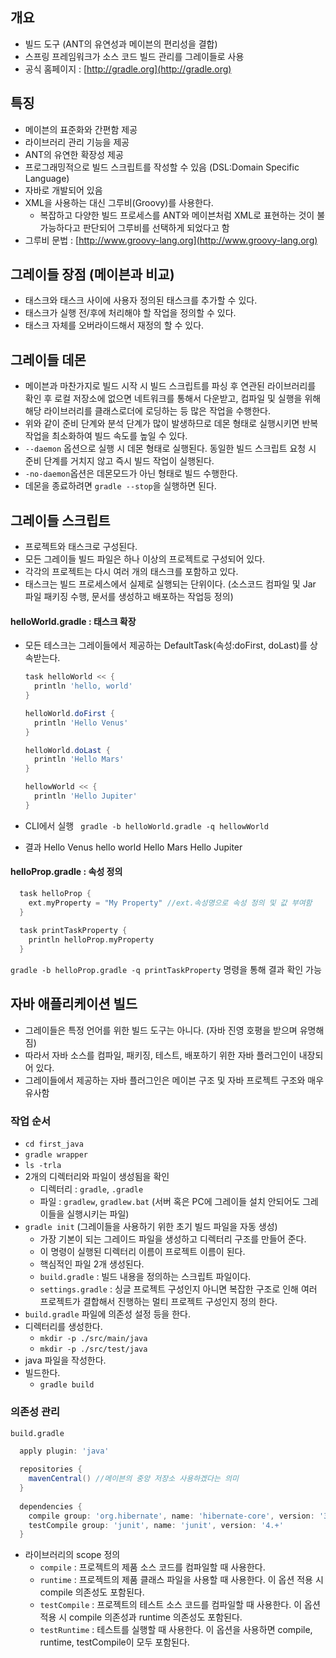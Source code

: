   ## 개요
- 빌드 도구 (ANT의 유연성과 메이븐의 편리성을 결합)
- 스프링 프레임워크가 소스 코드 빌드 관리를 그레이들로 사용
- 공식 홈페이지 : [http://gradle.org](http://gradle.org)

## 특징
- 메이븐의 표준화와 간편함 제공
- 라이브러리 관리 기능을 제공
- ANT의 유연한 확장성 제공
- 프로그래밍적으로 빌드 스크립트를 작성할 수 있음 (DSL:Domain Specific Language)
- 자바로 개발되어 있음
- XML을 사용하는 대신 그루비(Groovy)를 사용한다.
  - 복잡하고 다양한 빌드 프로세스를 ANT와 메이븐처럼 XML로 표현하는 것이 불가능하다고 판단되어 그루비를 선택하게 되었다고 함
- 그루비 문법 : [http://www.groovy-lang.org](http://www.groovy-lang.org)

## 그레이들 장점 (메이븐과 비교)
- 태스크와 태스크 사이에 사용자 정의된 태스크를 추가할 수 있다.
- 태스크가 실행 전/후에 처리해야 할 작업을 정의할 수 있다.
- 태스크 자체를 오버라이드해서 재정의 할 수 있다. 


## 그레이들 데몬
- 메이븐과 마찬가지로 빌드 시작 시 빌드 스크립트를 파싱 후 연관된 라이브러리를 확인 후 로컬 저장소에 없으면 네트워크를 통해서 다운받고, 컴파일 및 실행을 위해 해당 라이브러리를 클래스로더에 로딩하는 등 많은 작업을 수행한다. 
- 위와 같이 준비 단계와 분석 단계가 많이 발생하므로 데몬 형태로 실행시키면 반복작업을 최소화하여 빌드 속도를 높일 수 있다.
- ```--daemon``` 옵션으로 실행 시 데몬 형태로 실행된다. 동일한 빌드 스크립트 요청 시 준비 단계를 거치지 않고 즉시 빌드 작업이 실행된다. 
- ```-no-daemon```옵션은 데몬모드가 아닌 형태로 빌드 수행한다.
- 데몬을 종료하려면 ```gradle --stop```을 실행하면 된다.

## 그레이들 스크립트
- 프로젝트와 태스크로 구성된다.
- 모든 그레이들 빌드 파일은 하나 이상의 프로젝트로 구성되어 있다.
- 각각의 프로젝트는 다시 여러 개의 태스크를 포함하고 있다. 
- 태스크는 빌드 프로세스에서 실제로 실행되는 단위이다. (소스코드 컴파일 및 Jar 파일 패키징 수행, 문서를 생성하고 배포하는 작업등 정의)

#### helloWorld.gradle : 태스크 확장
- 모든 테스크는 그레이들에서 제공하는 DefaultTask(속성:doFirst, doLast)를 상속받는다. 

  ```Groovy
  task helloWorld << {
    println 'hello, world'
  }
  
  helloWorld.doFirst {
    println 'Hello Venus'
  }
  
  helloWorld.doLast {
    println 'Hello Mars'
  }
  
  hellowWorld << {
    println 'Hello Jupiter'
  }
  ```

- CLI에서 실행
``` gradle -b helloWorld.gradle -q hellowWorld```

- 결과
 Hello Venus
 hello world
 Hello Mars
 Hello Jupiter

#### helloProp.gradle : 속성 정의
  ```Groovy
    task helloProp {
      ext.myProperty = "My Property" //ext.속성명으로 속성 정의 및 값 부여함
    }
    
    task printTaskProperty {
      println helloProp.myProperty
    }
  ```
  ```gradle -b helloProp.gradle -q printTaskProperty``` 명령을 통해 결과 확인 가능
  
## 자바 애플리케이션 빌드
- 그레이들은 특정 언어를 위한 빌드 도구는 아니다. (자바 진영 호평을 받으며 유명해짐)
- 따라서 자바 소스를 컴파일, 패키징, 테스트, 배포하기 위한 자바 플러그인이 내장되어 있다. 
- 그레이들에서 제공하는 자바 플러그인은 메이븐 구조 및 자바 프로젝트 구조와 매우 유사함

### 작업 순서
- ``` cd first_java ```
- ``` gradle wrapper ```
- ``` ls -trla ```
- 2개의 디렉터리와 파일이 생성됨을 확인 
  - 디렉터리 : ```gradle```, ```.gradle```
  - 파일 : ```gradlew```, ```gradlew.bat``` (서버 혹은 PC에 그레이들 설치 안되어도 그레이들을 실행시키는 파일)
- ``` gradle init ``` (그레이들을 사용하기 위한 초기 빌드 파일을 자동 생성)
  - 가장 기본이 되는 그레이드 파일을 생성하고 디렉터리 구조를 만들어 준다.
  - 이 명령이 실행된 디렉터리 이름이 프로젝트 이름이 된다. 
  - 핵심적인 파일 2개 생성된다. 
  - ```build.gradle``` : 빌드 내용을 정의하는 스크립트 파일이다. 
  - ```settings.gradle``` : 싱글 프로젝트 구성인지 아니면 복잡한 구조로 인해 여러 프로젝트가 결합해서 진행하는 멀티 프로젝트 구성인지 정의 한다. 
- ```build.gradle``` 파일에 의존성 설정 등을 한다. 
- 디렉터리를 생성한다. 
    - ```mkdir -p ./src/main/java```
    - ```mkdir -p ./src/test/java```
- java 파일을 작성한다. 
- 빌드한다.
  - ```gradle build```

### 의존성 관리
  ```build.gradle```
  ```Groovy
    apply plugin: 'java'
    
    repositories {
      mavenCentral() //메이븐의 중앙 저장소 사용하겠다는 의미
    }
    
    dependencies {
      compile group: 'org.hibernate', name: 'hibernate-core', version: '3.6.7.Final'
      testCompile group: 'junit', name: 'junit', version: '4.+'
    }
  ```
  - 라이브러리의 scope 정의
    - ```compile``` : 프로젝트의 제품 소스 코드를 컴파일할 때 사용한다.
    - ```runtime``` : 프로젝트의 제품 클래스 파일을 사용할 때 사용한다. 이 옵션 적용 시 compile 의존성도 포함된다. 
    - ```testCompile``` : 프로젝트의 테스트 소스 코드를 컴파일할 때 사용한다. 이 옵션 적용 시 compile 의존성과 runtime 의존성도 포함된다.
    - ```testRuntime``` : 테스트를 실행할 때 사용한다. 이 옵션을 사용하면 compile, runtime, testCompile이 모두 포함된다. 
